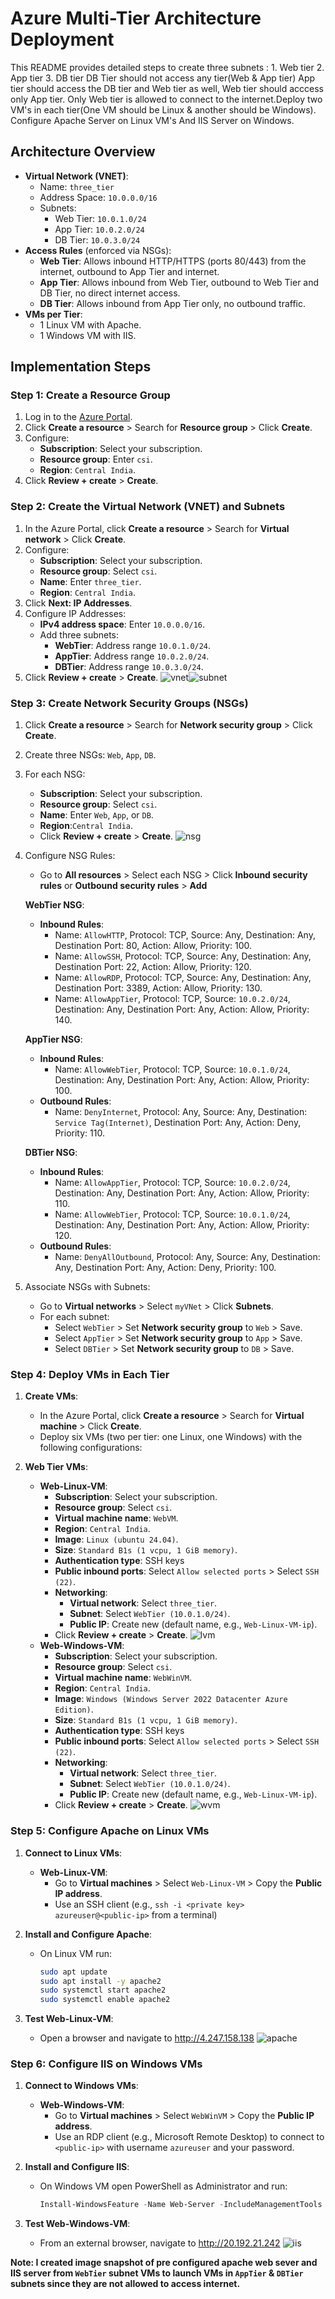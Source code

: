 # Azure Multi-Tier Architecture Deployment

This README provides detailed steps to
create three subnets : 1. Web tier 2. App tier 3. DB tier DB Tier should not access any tier(Web & App tier) App tier should access the DB tier and Web tier as well, Web tier should acccess only App tier. Only Web tier is allowed to connect to the internet.Deploy two VM's in each tier(One VM should be Linux & another should be Windows). Configure Apache Server on Linux VM's And IIS Server on Windows.

## Architecture Overview

- **Virtual Network (VNET)**:
  - Name: `three_tier`
  - Address Space: `10.0.0.0/16`
  - Subnets:
    - Web Tier: `10.0.1.0/24`
    - App Tier: `10.0.2.0/24`
    - DB Tier: `10.0.3.0/24`
- **Access Rules** (enforced via NSGs):
  - **Web Tier**: Allows inbound HTTP/HTTPS (ports 80/443) from the internet, outbound to App Tier and internet.
  - **App Tier**: Allows inbound from Web Tier, outbound to Web Tier and DB Tier, no direct internet access.
  - **DB Tier**: Allows inbound from App Tier only, no outbound traffic.
- **VMs per Tier**:
  - 1 Linux VM with Apache.
  - 1 Windows VM with IIS.
## Implementation Steps

### Step 1: Create a Resource Group

1. Log in to the [Azure Portal](https://portal.azure.com).
2. Click **Create a resource** > Search for **Resource group** > Click **Create**.
3. Configure:
   - **Subscription**: Select your subscription.
   - **Resource group**: Enter `csi`.
   - **Region**: `Central India`.
4. Click **Review + create** > **Create**.

### Step 2: Create the Virtual Network (VNET) and Subnets

1. In the Azure Portal, click **Create a resource** > Search for **Virtual network** > Click **Create**.
2. Configure:
   - **Subscription**: Select your subscription.
   - **Resource group**: Select `csi`.
   - **Name**: Enter `three_tier`.
   - **Region**: `Central India`.
3. Click **Next: IP Addresses**.
4. Configure IP Addresses:
   - **IPv4 address space**: Enter `10.0.0.0/16`.
   - Add three subnets:
     - **WebTier**: Address range `10.0.1.0/24`.
     - **AppTier**: Address range `10.0.2.0/24`.
     - **DBTier**: Address range `10.0.3.0/24`.
5. Click **Review + create** > **Create**.
![vnet](img/vnet.png)![subnet](img/subnet.png)

### Step 3: Create Network Security Groups (NSGs)

1. Click **Create a resource** > Search for **Network security group** > Click **Create**.
2. Create three NSGs: `Web`, `App`, `DB`.
3. For each NSG:
   - **Subscription**: Select your subscription.
   - **Resource group**: Select `csi`.
   - **Name**: Enter `Web`, `App`, or `DB`.
   - **Region**:`Central India`.
   - Click **Review + create** > **Create**.
![nsg](img/nsg.png)

4. Configure NSG Rules:
   - Go to **All resources** > Select each NSG > Click **Inbound security rules** or **Outbound security rules** > **Add**

   **WebTier NSG**:
   - **Inbound Rules**:
     - Name: `AllowHTTP`, Protocol: TCP, Source: Any, Destination: Any, Destination Port: 80, Action: Allow, Priority: 100.
     - Name: `AllowSSH`, Protocol: TCP, Source: Any, Destination: Any, Destination Port: 22, Action: Allow, Priority: 120.
     - Name: `AllowRDP`, Protocol: TCP, Source: Any, Destination: Any, Destination Port: 3389, Action: Allow, Priority: 130.
     - Name: `AllowAppTier`, Protocol: TCP, Source: `10.0.2.0/24`, Destination: Any, Destination Port: Any, Action: Allow, Priority: 140.

   **AppTier NSG**:
   - **Inbound Rules**:
     - Name: `AllowWebTier`, Protocol: TCP, Source: `10.0.1.0/24`, Destination: Any, Destination Port: Any, Action: Allow, Priority: 100.
   - **Outbound Rules**:
     - Name: `DenyInternet`, Protocol: Any, Source: Any, Destination: `Service Tag(Internet)`, Destination Port: Any, Action: Deny, Priority: 110.

   **DBTier NSG**:
   - **Inbound Rules**:
     - Name: `AllowAppTier`, Protocol: TCP, Source: `10.0.2.0/24`, Destination: Any, Destination Port: Any, Action: Allow, Priority: 110.
     - Name: `AllowWebTier`, Protocol: TCP, Source: `10.0.1.0/24`, Destination: Any, Destination Port: Any, Action: Allow, Priority: 120.
   - **Outbound Rules**:
     - Name: `DenyAllOutbound`, Protocol: Any, Source: Any, Destination: Any, Destination Port: Any, Action: Deny, Priority: 100.

5. Associate NSGs with Subnets:
   - Go to **Virtual networks** > Select `myVNet` > Click **Subnets**.
   - For each subnet:
     - Select `WebTier` > Set **Network security group** to `Web` > Save.
     - Select `AppTier` > Set **Network security group** to `App` > Save.
     - Select `DBTier` > Set **Network security group** to `DB` > Save.

### Step 4: Deploy VMs in Each Tier

1. **Create VMs**:
   - In the Azure Portal, click **Create a resource** > Search for **Virtual machine** > Click **Create**.
   - Deploy six VMs (two per tier: one Linux, one Windows) with the following configurations:

2. **Web Tier VMs**:
   - **Web-Linux-VM**:
     - **Subscription**: Select your subscription.
     - **Resource group**: Select `csi`.
     - **Virtual machine name**: `WebVM`.
     - **Region**: `Central India`.
     - **Image**: `Linux (ubuntu 24.04)`.
     - **Size**: `Standard B1s (1 vcpu, 1 GiB memory)`.
     - **Authentication type**: SSH keys
     - **Public inbound ports**: Select `Allow selected ports` > Select `SSH (22)`.
     - **Networking**:
       - **Virtual network**: Select `three_tier`.
       - **Subnet**: Select `WebTier (10.0.1.0/24)`.
       - **Public IP**: Create new (default name, e.g., `Web-Linux-VM-ip`).
     - Click **Review + create** > **Create**.
![lvm](img/lvm.png)
   - **Web-Windows-VM**:
     - **Subscription**: Select your subscription.
     - **Resource group**: Select `csi`.
     - **Virtual machine name**: `WebWinVM`.
     - **Region**: `Central India`.
     - **Image**: `Windows (Windows Server 2022 Datacenter Azure Edition)`.
     - **Size**: `Standard B1s (1 vcpu, 1 GiB memory)`.
     - **Authentication type**: SSH keys
     - **Public inbound ports**: Select `Allow selected ports` > Select `SSH (22)`.
     - **Networking**:
       - **Virtual network**: Select `three_tier`.
       - **Subnet**: Select `WebTier (10.0.1.0/24)`.
       - **Public IP**: Create new (default name, e.g., `Web-Linux-VM-ip`).
     - Click **Review + create** > **Create**.
![wvm](img/wvm.png)

### Step 5: Configure Apache on Linux VMs

1. **Connect to Linux VMs**:
   - **Web-Linux-VM**: 
     - Go to **Virtual machines** > Select `Web-Linux-VM` > Copy the **Public IP address**.
     - Use an SSH client (e.g., `ssh -i <private key> azureuser@<public-ip>` from a terminal)

2. **Install and Configure Apache**:
   - On Linux VM run:
     ```bash
     sudo apt update
     sudo apt install -y apache2
     sudo systemctl start apache2
     sudo systemctl enable apache2
     ```
3. **Test Web-Linux-VM**:
   - Open a browser and navigate to http://4.247.158.138
![apache](img/apache.png)

### Step 6: Configure IIS on Windows VMs

1. **Connect to Windows VMs**:
   - **Web-Windows-VM**:
     - Go to **Virtual machines** > Select `WebWinVM` > Copy the **Public IP address**.
     - Use an RDP client (e.g., Microsoft Remote Desktop) to connect to `<public-ip>` with username `azureuser` and your password.

2. **Install and Configure IIS**:
   - On Windows VM open PowerShell as Administrator and run:
     ```powershell
     Install-WindowsFeature -Name Web-Server -IncludeManagementTools
     ```
3. **Test Web-Windows-VM**:
   - From an external browser, navigate to http://20.192.21.242 
![iis](img/iis.png)

**Note: I created image snapshot of pre configured apache web sever and IIS server from `WebTier` subnet VMs to launch VMs in `AppTier` & `DBTier` subnets since they are not allowed to access internet.**